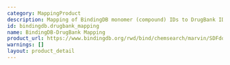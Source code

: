 ```yaml
---
category: MappingProduct
description: Mapping of BindingDB monomer (compound) IDs to DrugBank IDs
id: bindingdb.drugbank_mapping
name: BindingDB-DrugBank Mapping
product_url: https://www.bindingdb.org/rwd/bind/chemsearch/marvin/SDFdownload.jsp?download_file=/rwd/bind/BindingDB_DrugBankID.txt
warnings: []
layout: product_detail
---
```

